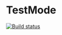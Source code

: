# TestMode
[![Build status](https://ci.appveyor.com/api/projects/status/1boib201uykd69qq?svg=true)](https://ci.appveyor.com/project/OlgaF0111/testmode)
